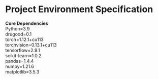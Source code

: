 # Project Environment Specification

**Core Dependencies**  
Python=3.9  
drugood=0.1  
torch=1.12.1+cu113  
torchvision=0.13.1+cu113  
tensorflow=2.9.1  
scikit-learn=1.0.2  
pandas=1.4.4  
numpy=1.21.6  
matplotlib=3.5.3  
